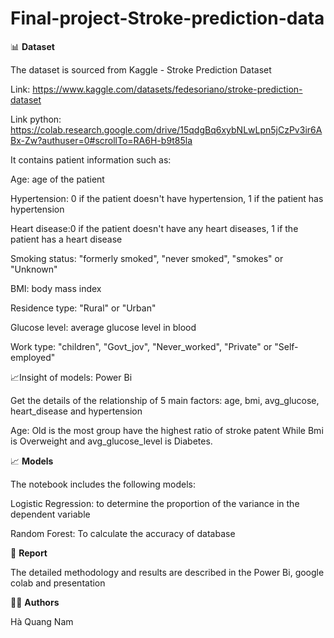 # Final-project-Stroke-prediction-data
📊 **Dataset**

The dataset is sourced from Kaggle - Stroke Prediction Dataset

Link: https://www.kaggle.com/datasets/fedesoriano/stroke-prediction-dataset

Link python: https://colab.research.google.com/drive/15qdgBq6xybNLwLpn5jCzPv3ir6ABx-Zw?authuser=0#scrollTo=RA6H-b9t85la

It contains patient information such as:

Age: age of the patient

Hypertension: 0 if the patient doesn't have hypertension, 1 if the patient has hypertension

Heart disease:0 if the patient doesn't have any heart diseases, 1 if the patient has a heart disease

Smoking status: "formerly smoked", "never smoked", "smokes" or "Unknown"

BMI: body mass index

Residence type: "Rural" or "Urban"

Glucose level: average glucose level in blood

Work type: "children", "Govt_jov", "Never_worked", "Private" or "Self-employed"

📈Insight of models: Power Bi

Get the details of the relationship of 5 main factors: age, bmi, avg_glucose, heart_disease and hypertension

Age: Old is the most group have the highest ratio of stroke patent
While Bmi is Overweight and avg_glucose_level is Diabetes.

📈 **Models**

The notebook includes the following models:

Logistic Regression: to determine the proportion of the variance in the dependent variable

Random Forest: To calculate the accuracy of database


📝 **Report**

The detailed methodology and results are described in the Power Bi, google colab and presentation

👨‍💻 **Authors**

Hà Quang Nam
